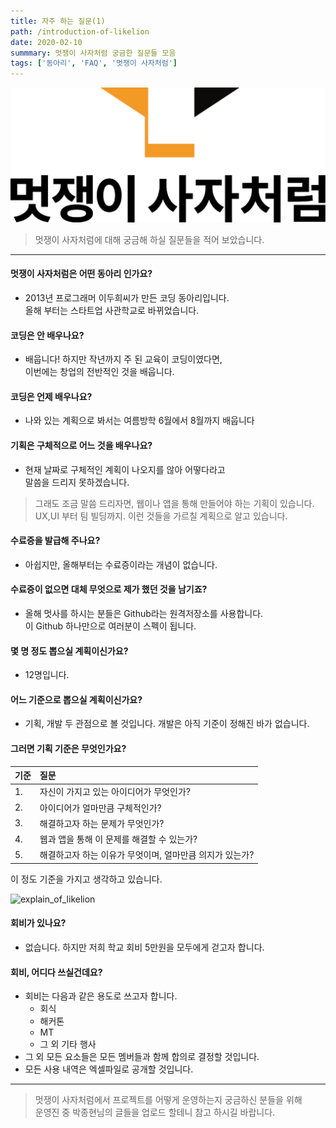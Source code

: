 ```yaml
---
title: 자주 하는 질문(1)
path: /introduction-of-likelion
date: 2020-02-10
summmary: 멋쟁이 사자처럼 궁금한 질문들 모음
tags: ['동아리', 'FAQ', '멋쟁이 사자처럼']
---
```


![background](./images/likelion.png)

>멋쟁이 사자처럼에 대해 궁금해 하실 질문들을 적어 보았습니다.  

---
#### 멋쟁이 사자처럼은 어떤 동아리 인가요?
- 2013년 프로그래머 이두희씨가 만든 코딩 동아리입니다.  
  올해 부터는 스타트업 사관학교로 바뀌었습니다.

#### 코딩은 안 배우나요?
- 배웁니다! 하지만 작년까지 주 된 교육이 코딩이였다면,   
  이번에는 창업의 전반적인 것을 배웁니다.

#### 코딩은 언제 배우나요?
- 나와 있는 계획으로 봐서는 여름방학 6월에서 8월까지 배웁니다

#### 기획은 구체적으로 어느 것을 배우나요?
- 현재 날짜로 구체적인 계획이 나오지를 않아 어떻다라고   
  말씀을 드리지 못하겠습니다.

> 그래도 조금 말씀 드리자면, 웹이나 앱을 통해 만들어야 하는 기획이 있습니다. UX,UI 부터 팀 빌딩까지. 이런 것들을 가르칠 계획으로 알고 있습니다.

#### 수료증을 발급해 주나요?
- 아쉽지만, 올해부터는 수료증이라는 개념이 없습니다.

#### 수료증이 없으면 대체 무엇으로 제가 했던 것을 남기죠?
- 올해 멋사를 하시는 분들은 Github라는 원격저장소를 사용합니다.  
  이 Github 하나만으로 여러분이 스펙이 됩니다.

#### 몇 명 정도 뽑으실 계획이신가요?
- 12명입니다.

#### 어느 기준으로 뽑으실 계획이신가요?
- 기획, 개발 두 관점으로 볼 것입니다. 개발은 아직 기준이 정해진 바가 없습니다.

#### 그러면 기획 기준은 무엇인가요?
 | 기준  |   질문           |
| :------------ |  :------------------------------- |
| 1.    | 자신이 가지고 있는 아이디어가 무엇인가?|
| 2.    | 아이디어가 얼마만큼 구체적인가?          |
| 3.    | 해결하고자 하는 문제가 무엇인가?|
| 4.    | 웹과 앱을 통해 이 문제를 해결할 수 있는가?|
| 5.    | 해결하고자 하는 이유가 무엇이며, 얼마만큼 의지가 있는가?|

이 정도 기준을 가지고 생각하고 있습니다.  

![explain_of_likelion](https://s3.amazonaws.com/media-p.slid.es/uploads/628161/images/3518593/___________2017-02-22______5.47.08.png)

#### 회비가 있나요?
- 없습니다. 하지만 저희 학교 회비 5만원을 모두에게 걷고자 합니다.

#### 회비, 어디다 쓰실건데요?
- 회비는 다음과 같은 용도로 쓰고자 합니다.
  - 회식
  - 해커톤
  - MT
  - 그 외 기타 행사
- 그 외 모든 요소들은 모든 멤버들과 함께 합의로 결정할 것입니다.  
- 모든 사용 내역은 엑셀파일로 공개할 것입니다.
-----

> 멋쟁이 사자처럼에서 프로젝트를 어떻게 운영하는지 궁금하신 분들을 위해  
> 운영진 중 박종현님의 글들을 업로드 할테니 참고 하시길 바랍니다.




